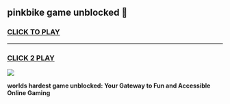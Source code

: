 
## pinkbike game unblocked 👋
<h3>
<a href="https://premium.freeplayer.one?title=pinkbike_game_unblocked&ref=13F">CLICK TO PLAY</a></h3>
<hr>

<h3>
<a href="https://premium.freeplayer.one?title=pinkbike_game_unblocked&ref=13F">CLICK 2 PLAY</a>
  
</h3>

<a href="https://premium.freeplayer.one?title=pinkbike_game_unblocked&ref=12F/"><img src="https://clearcache.store/games.png"></a>


**worlds hardest game unblocked: Your Gateway to Fun and Accessible Online Gaming**
